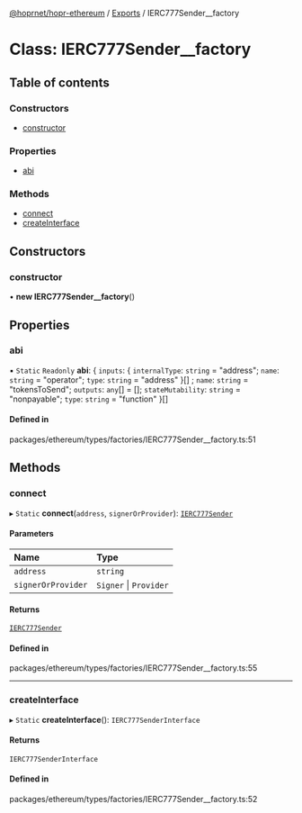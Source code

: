 [@hoprnet/hopr-ethereum](../README.md) / [Exports](../modules.md) / IERC777Sender\_\_factory

# Class: IERC777Sender\_\_factory

## Table of contents

### Constructors

- [constructor](IERC777Sender__factory.md#constructor)

### Properties

- [abi](IERC777Sender__factory.md#abi)

### Methods

- [connect](IERC777Sender__factory.md#connect)
- [createInterface](IERC777Sender__factory.md#createinterface)

## Constructors

### constructor

• **new IERC777Sender__factory**()

## Properties

### abi

▪ `Static` `Readonly` **abi**: { `inputs`: { `internalType`: `string` = "address"; `name`: `string` = "operator"; `type`: `string` = "address" }[] ; `name`: `string` = "tokensToSend"; `outputs`: `any`[] = []; `stateMutability`: `string` = "nonpayable"; `type`: `string` = "function" }[]

#### Defined in

packages/ethereum/types/factories/IERC777Sender__factory.ts:51

## Methods

### connect

▸ `Static` **connect**(`address`, `signerOrProvider`): [`IERC777Sender`](IERC777Sender.md)

#### Parameters

| Name | Type |
| :------ | :------ |
| `address` | `string` |
| `signerOrProvider` | `Signer` \| `Provider` |

#### Returns

[`IERC777Sender`](IERC777Sender.md)

#### Defined in

packages/ethereum/types/factories/IERC777Sender__factory.ts:55

___

### createInterface

▸ `Static` **createInterface**(): `IERC777SenderInterface`

#### Returns

`IERC777SenderInterface`

#### Defined in

packages/ethereum/types/factories/IERC777Sender__factory.ts:52
